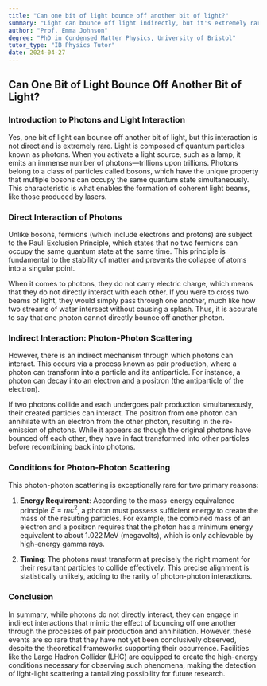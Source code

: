 ```yaml
---
title: "Can one bit of light bounce off another bit of light?"
summary: "Light can bounce off light indirectly, but it's extremely rare.  Photons, the particles of light, don't directly interact, but can transform into particle-antiparticle pairs that then collide, producing new photons. This process, called photon-photon scattering, requires high-energy gamma rays and a precise timing. The Large Hadron Collider could potentially observe this phenomenon."
author: "Prof. Emma Johnson"
degree: "PhD in Condensed Matter Physics, University of Bristol"
tutor_type: "IB Physics Tutor"
date: 2024-04-27
---
```


## Can One Bit of Light Bounce Off Another Bit of Light?

### Introduction to Photons and Light Interaction

Yes, one bit of light can bounce off another bit of light, but this interaction is not direct and is extremely rare. Light is composed of quantum particles known as photons. When you activate a light source, such as a lamp, it emits an immense number of photons—trillions upon trillions. Photons belong to a class of particles called bosons, which have the unique property that multiple bosons can occupy the same quantum state simultaneously. This characteristic is what enables the formation of coherent light beams, like those produced by lasers.

### Direct Interaction of Photons

Unlike bosons, fermions (which include electrons and protons) are subject to the Pauli Exclusion Principle, which states that no two fermions can occupy the same quantum state at the same time. This principle is fundamental to the stability of matter and prevents the collapse of atoms into a singular point.

When it comes to photons, they do not carry electric charge, which means that they do not directly interact with each other. If you were to cross two beams of light, they would simply pass through one another, much like how two streams of water intersect without causing a splash. Thus, it is accurate to say that one photon cannot directly bounce off another photon.

### Indirect Interaction: Photon-Photon Scattering

However, there is an indirect mechanism through which photons can interact. This occurs via a process known as pair production, where a photon can transform into a particle and its antiparticle. For instance, a photon can decay into an electron and a positron (the antiparticle of the electron). 

If two photons collide and each undergoes pair production simultaneously, their created particles can interact. The positron from one photon can annihilate with an electron from the other photon, resulting in the re-emission of photons. While it appears as though the original photons have bounced off each other, they have in fact transformed into other particles before recombining back into photons.

### Conditions for Photon-Photon Scattering

This photon-photon scattering is exceptionally rare for two primary reasons:

1. **Energy Requirement**: According to the mass-energy equivalence principle $E = mc^2$, a photon must possess sufficient energy to create the mass of the resulting particles. For example, the combined mass of an electron and a positron requires that the photon has a minimum energy equivalent to about $1.022 \, \text{MeV}$ (megavolts), which is only achievable by high-energy gamma rays.

2. **Timing**: The photons must transform at precisely the right moment for their resultant particles to collide effectively. This precise alignment is statistically unlikely, adding to the rarity of photon-photon interactions.

### Conclusion

In summary, while photons do not directly interact, they can engage in indirect interactions that mimic the effect of bouncing off one another through the processes of pair production and annihilation. However, these events are so rare that they have not yet been conclusively observed, despite the theoretical frameworks supporting their occurrence. Facilities like the Large Hadron Collider (LHC) are equipped to create the high-energy conditions necessary for observing such phenomena, making the detection of light-light scattering a tantalizing possibility for future research.
    
